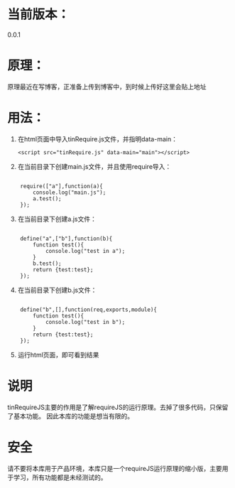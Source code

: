 # 当前版本：
0.0.1

# 原理：
原理最近在写博客，正准备上传到博客中，到时候上传好这里会贴上地址

# 用法：
1. 在html页面中导入tinRequire.js文件，并指明data-main：

    `<script src="tinRequire.js" data-main="main"></script>`
    
2. 在当前目录下创建main.js文件，并且使用require导入：
<pre><code>
    require(["a"],function(a){
        console.log("main.js");
        a.test();
    });
</code></pre>
3. 在当前目录下创建a.js文件：
<pre><code>
    define("a",["b"],function(b){
        function test(){
            console.log("test in a");
        }
        b.test();
        return {test:test};
    });
</code></pre>    
4. 在当前目录下创建b.js文件：
<pre><code>
    define("b",[],function(req,exports,module){
        function test(){
            console.log("test in b");
        }
        return {test:test};
    });
</code></pre>    
5. 运行html页面，即可看到结果

# 说明
tinRequireJS主要的作用是了解requireJS的运行原理。去掉了很多代码，只保留了基本功能。
因此本库的功能是想当有限的。

# 安全
请不要将本库用于产品环境，本库只是一个requireJS运行原理的缩小版，主要用于学习，所有功能都是未经测试的。

